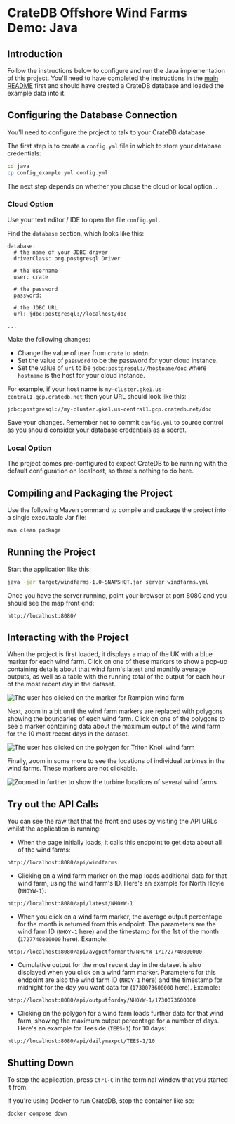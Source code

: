 # CrateDB Offshore Wind Farms Demo: Java

## Introduction

Follow the instructions below to configure and run the Java implementation of this project.  You'll need to have completed the instructions in the [main README](../README.md) first and should have created a CrateDB database and loaded the example data into it.

## Configuring the Database Connection

You'll need to configure the project to talk to your CrateDB database.  

The first step is to create a `config.yml` file in which to store your database credentials:

```bash
cd java
cp config_example.yml config.yml
```

The next step depends on whether you chose the cloud or local option...

### Cloud Option

Use your text editor / IDE to open the file `config.yml`.

Find the `database` section, which looks like this:

```
database:
  # the name of your JDBC driver
  driverClass: org.postgresql.Driver

  # the username
  user: crate

  # the password
  password: 

  # the JDBC URL
  url: jdbc:postgresql://localhost/doc

...
```

Make the following changes:

* Change the value of `user` from `crate` to `admin`.
* Set the value of `password` to be the password for your cloud instance.
* Set the value of `url` to be `jdbc:postgresql://hostname/doc` where `hostname` is the host for your cloud instance.

For example, if your host name is `my-cluster.gke1.us-central1.gcp.cratedb.net` then your URL should look like this:

```
jdbc:postgresql://my-cluster.gke1.us-central1.gcp.cratedb.net/doc
```

Save your changes.  Remember not to commit `config.yml` to source control as you should consider your database credentials as a secret.

### Local Option

The project comes pre-configured to expect CrateDB to be running with the default configuration on localhost, so there's nothing to do here.

## Compiling and Packaging the Project

Use the following Maven command to compile and package the project into a single executable Jar file:

```bash
mvn clean package
```

## Running the Project

Start the application like this:

```bash
java -jar target/windfarms-1.0-SNAPSHOT.jar server windfarms.yml
```

Once you have the server running, point your browser at port 8080 and you should see the map front end:

```
http://localhost:8080/
```

## Interacting with the Project

When the project is first loaded, it displays a map of the UK with a blue marker for each wind farm.  Click on one of these markers to show a pop-up containing details about that wind farm's latest and monthly average outputs, as well as a table with the running total of the output for each hour of the most recent day in the dataset.

![The user has clicked on the marker for Rampion wind farm](../wind_farm_marker_clicked.png)

Next, zoom in a bit until the wind farm markers are replaced with polygons showing the boundaries of each wind farm.  Click on one of the polygons to see a marker containing data about the maximum output of the wind farm for the 10 most recent days in the dataset.

![The user has clicked on the polygon for Triton Knoll wind farm](../wind_farm_polygon_clicked.png)

Finally, zoom in some more to see the locations of individual turbines in the wind farms.  These markers are not clickable.

![Zoomed in further to show the turbine locations of several wind farms](../wind_farm_turbines.png)

## Try out the API Calls

You can see the raw that that the front end uses by visiting the API URLs whilst the application is running:

* When the page initially loads, it calls this endpoint to get data about all of the wind farms:

`http://localhost:8080/api/windfarms`

* Clicking on a wind farm marker on the map loads additional data for that wind farm, using the wind farm's ID.  Here's an example for North Hoyle (`NHOYW-1`): 

`http://localhost:8080/api/latest/NHOYW-1`

* When you click on a wind farm marker, the average output percentage for the month is returned from this endpoint.  The parameters are the wind farm ID (`NHOY-1` here) and the timestamp for the 1st of the month (`1727740800000` here).  Example: 

`http://localhost:8080/api/avgpctformonth/NHOYW-1/1727740800000`

* Cumulative output for the most recent day in the dataset is also displayed when you click on a wind farm marker. Parameters for this endpoint are also the wind farm ID (`NHOY-1` here) and the timestamp for midnight for the day you want data for (`1730073600000` here). Example: 

`http://localhost:8080/api/outputforday/NHOYW-1/1730073600000`

* Clicking on the polygon for a wind farm loads further data for that wind farm, showing the maximum output percentage for a number of days.  Here's an example for Teeside (`TEES-1`) for 10 days:

`http://localhost:8080/api/dailymaxpct/TEES-1/10`

## Shutting Down

To stop the application, press `Ctrl-C` in the terminal window that you started it from.

If you're using Docker to run CrateDB, stop the container like so:

```bash
docker compose down
```
